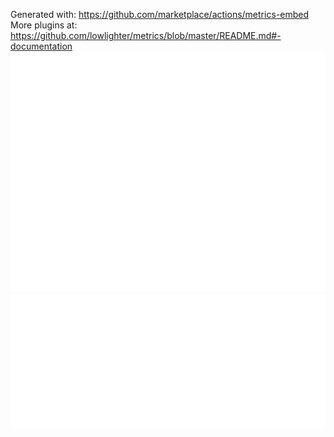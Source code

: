Generated with: https://github.com/marketplace/actions/metrics-embed \
More plugins at: https://github.com/lowlighter/metrics/blob/master/README.md#-documentation \
![Base](/source/metrics.base.svg) \
![Achievements](/source/metrics.plugin.achievements.detailed.svg) 
